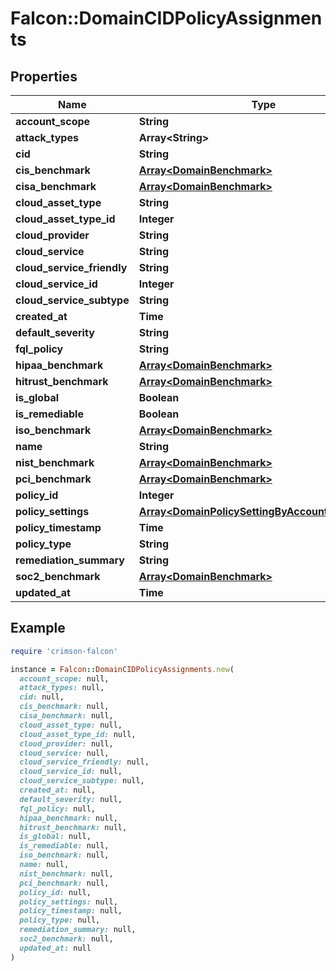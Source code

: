 # Falcon::DomainCIDPolicyAssignments

## Properties

| Name | Type | Description | Notes |
| ---- | ---- | ----------- | ----- |
| **account_scope** | **String** |  | [optional] |
| **attack_types** | **Array&lt;String&gt;** |  | [optional] |
| **cid** | **String** |  | [optional] |
| **cis_benchmark** | [**Array&lt;DomainBenchmark&gt;**](DomainBenchmark.md) |  | [optional] |
| **cisa_benchmark** | [**Array&lt;DomainBenchmark&gt;**](DomainBenchmark.md) |  | [optional] |
| **cloud_asset_type** | **String** |  | [optional] |
| **cloud_asset_type_id** | **Integer** |  | [optional] |
| **cloud_provider** | **String** |  | [optional] |
| **cloud_service** | **String** |  | [optional] |
| **cloud_service_friendly** | **String** |  | [optional] |
| **cloud_service_id** | **Integer** |  | [optional] |
| **cloud_service_subtype** | **String** |  | [optional] |
| **created_at** | **Time** |  | [optional] |
| **default_severity** | **String** |  | [optional] |
| **fql_policy** | **String** |  | [optional] |
| **hipaa_benchmark** | [**Array&lt;DomainBenchmark&gt;**](DomainBenchmark.md) |  | [optional] |
| **hitrust_benchmark** | [**Array&lt;DomainBenchmark&gt;**](DomainBenchmark.md) |  | [optional] |
| **is_global** | **Boolean** |  |  |
| **is_remediable** | **Boolean** |  |  |
| **iso_benchmark** | [**Array&lt;DomainBenchmark&gt;**](DomainBenchmark.md) |  | [optional] |
| **name** | **String** |  | [optional] |
| **nist_benchmark** | [**Array&lt;DomainBenchmark&gt;**](DomainBenchmark.md) |  | [optional] |
| **pci_benchmark** | [**Array&lt;DomainBenchmark&gt;**](DomainBenchmark.md) |  | [optional] |
| **policy_id** | **Integer** |  | [optional] |
| **policy_settings** | [**Array&lt;DomainPolicySettingByAccountAndRegion&gt;**](DomainPolicySettingByAccountAndRegion.md) |  | [optional] |
| **policy_timestamp** | **Time** |  | [optional] |
| **policy_type** | **String** |  | [optional] |
| **remediation_summary** | **String** |  | [optional] |
| **soc2_benchmark** | [**Array&lt;DomainBenchmark&gt;**](DomainBenchmark.md) |  | [optional] |
| **updated_at** | **Time** |  | [optional] |

## Example

```ruby
require 'crimson-falcon'

instance = Falcon::DomainCIDPolicyAssignments.new(
  account_scope: null,
  attack_types: null,
  cid: null,
  cis_benchmark: null,
  cisa_benchmark: null,
  cloud_asset_type: null,
  cloud_asset_type_id: null,
  cloud_provider: null,
  cloud_service: null,
  cloud_service_friendly: null,
  cloud_service_id: null,
  cloud_service_subtype: null,
  created_at: null,
  default_severity: null,
  fql_policy: null,
  hipaa_benchmark: null,
  hitrust_benchmark: null,
  is_global: null,
  is_remediable: null,
  iso_benchmark: null,
  name: null,
  nist_benchmark: null,
  pci_benchmark: null,
  policy_id: null,
  policy_settings: null,
  policy_timestamp: null,
  policy_type: null,
  remediation_summary: null,
  soc2_benchmark: null,
  updated_at: null
)
```

